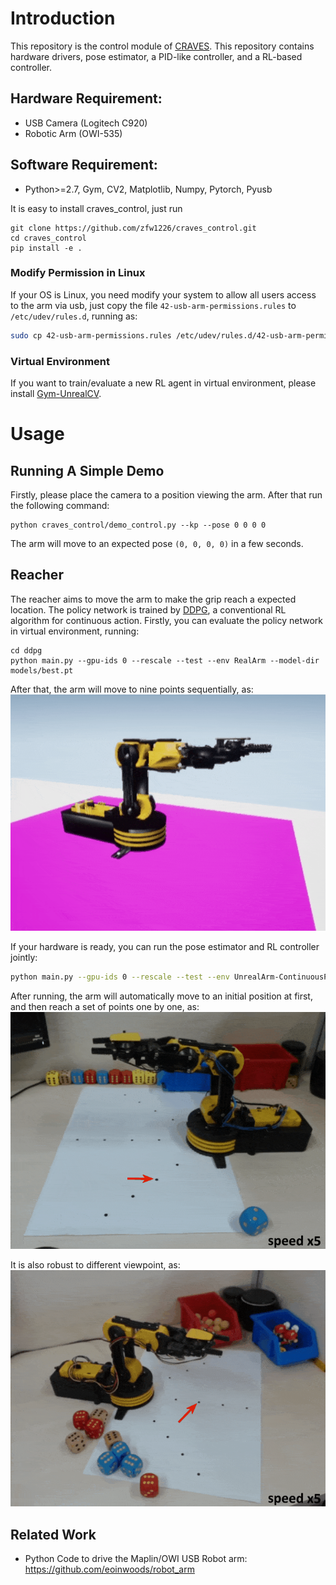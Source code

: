 # Introduction

This repository is the control module of [CRAVES](http://craves.ai/). 
This repository contains hardware drivers, pose estimator, a PID-like controller, and a RL-based controller.  

## Hardware Requirement:

- USB Camera (Logitech C920)
- Robotic Arm (OWI-535)

## Software Requirement:

- Python>=2.7, Gym, CV2, Matplotlib, Numpy, Pytorch, Pyusb

It is easy to install craves_control, just run
```buildoutcfg
git clone https://github.com/zfw1226/craves_control.git
cd craves_control
pip install -e . 
```

### Modify Permission in Linux
If your OS is Linux, you need modify your system to allow all users access to the arm via usb, 
just copy the file `42-usb-arm-permissions.rules` to `/etc/udev/rules.d`, running as:

```bash
sudo cp 42-usb-arm-permissions.rules /etc/udev/rules.d/42-usb-arm-permissions.rules
```

### Virtual Environment
If you want to train/evaluate a new RL agent in virtual environment, 
please install [Gym-UnrealCV](https://github.com/zfw1226/gym-unrealcv).

# Usage

## Running A Simple Demo
Firstly, please place the camera to a position viewing the arm.
After that run the following command:
```
python craves_control/demo_control.py --kp --pose 0 0 0 0
```
The arm will move to an expected pose ``(0, 0, 0, 0)`` in a few seconds.

## Reacher
The reacher aims to move the arm to make the grip reach a expected location. 
The policy network is trained by [DDPG](https://arxiv.org/abs/1509.02971), a conventional RL algorithm for continuous action.
Firstly, you can evaluate the policy network in virtual environment, running:
```
cd ddpg
python main.py --gpu-ids 0 --rescale --test --env RealArm --model-dir models/best.pt 
```
After that, the arm will move to nine points sequentially, as:
![reach-virtual](./figs/reach-virtual.gif)

If your hardware is ready, you can run the pose estimator and RL controller jointly:
```bash
python main.py --gpu-ids 0 --rescale --test --env UnrealArm-ContinuousPose-v1 --model-dir models/best.pt
```
After running, the arm will automatically move to an initial position at first, 
and then reach a set of points one by one, as:
![reach1](./figs/reach1.gif)

It is also robust to different viewpoint, as:
![reach2](./figs/reach2.gif)


## Related Work
- Python Code to drive the Maplin/OWI USB Robot arm: https://github.com/eoinwoods/robot_arm